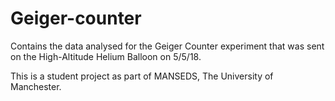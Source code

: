 # Geiger-counter
Contains the data analysed for the Geiger Counter experiment that was sent on the High-Altitude Helium Balloon on 5/5/18. 

This is a student project as part of MANSEDS, The University of Manchester.
